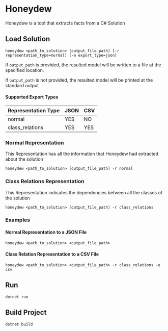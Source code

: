 ﻿# Honeydew

Honeydew is a tool that extracts facts from a C# Solution

## Load Solution

```
honeydew <path_to_solution> [output_file_path] [-r representation_type=normal] [-e export_type=json]
```

If `output_path` is provided, the resulted model will be written to a file at the specified location.

If `output_path` is not provided, the resulted model will be printed at the standard output

#### Supported Export Types

| Representation Type | JSON | CSV |
|----|----|----|
| normal | YES | NO |
| class_relations | YES | YES |

### Normal Representation

This Representation has all the information that Honeydew had extracted about the solution

```
honeydew <path_to_solution> [output_file_path] -r normal
```

### Class Relations Representation

This Representation indicates the dependencies between all the classes of the solution

```
honeydew <path_to_solution> [output_file_path] -r class_relations
```

### Examples

#### Normal Representation to a JSON File

```
honeydew <path_to_solution> <output_file_path>
```

#### Class Relation Representation to a CSV File

```
honeydew <path_to_solution> <output_file_path> -r class_relations -e csv
```

## Run

```
dotnet run  
```

## Build Project

```
dotnet build
```